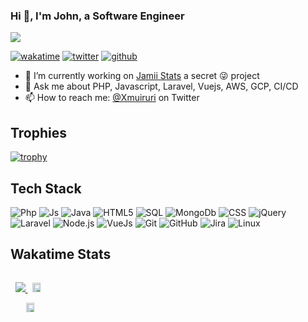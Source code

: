 ### Hi 👋,  I'm John, a Software Engineer
<p style="width:100%;">
   <img src="https://wakatime.com/share/@jmuiruri/ca219884-3d0e-4eab-b650-8332d6456120.png" />
  </p>

[![wakatime](https://wakatime.com/badge/user/6870ae7f-b360-4062-8408-a7a8c4420037.svg)](https://wakatime.com/@6870ae7f-b360-4062-8408-a7a8c4420037)
[![twitter](https://img.shields.io/twitter/follow/Xmuiruri?label=followers&logo=twitter&color=%23007ec6&style=plastic)](https://twitter.com/Xmuiruri)
[![github](https://img.shields.io/github/followers/j-muiruri?logo=github&style=plastic)](https://github.com/j-muiruri?tab=followers)

- 🔭 I’m currently working on [Jamii Stats](https://github.com/j-muiruri) a secret 😜 project
- 💬 Ask me about PHP, Javascript, Laravel, Vuejs, AWS, GCP, CI/CD 
- 📫 How to reach me: [@Xmuiruri](https://twitter.com/Xmuiruri) on Twitter

 <!-- [![John Muiruri's GitHub stats](https://github-readme-stats.vercel.app/api?username=j-muiruri)](https://github.com/j-muiruri/github-readme-stats) -->
<!--
**j-muiruri/j-muiruri** is a ✨ _special_ ✨ repository because its `README.md` (this file) appears on your GitHub profile.--
Here are some ideas to get you started:
 🔭 I’m currently working on ...
- 🌱 I’m currently learning ...
- 👯 I’m looking to collaborate on ...
- 🤔 I’m looking for help with ...
- 💬 Ask me about ...
- 📫 How to reach me: ...
- 😄 Pronouns: ...
- ⚡ Fun fact: ...
-->
## Trophies
[![trophy](https://github-profile-trophy.vercel.app/?username=j-muiruri&theme=onedark)](https://github.com/ryo-ma/github-profile-trophy)

## Tech Stack

![Php](https://img.shields.io/badge/Php-000000?style=flat&logo=php&logoColor=blue)
![Js](https://img.shields.io/badge/Javascript-000000?style=flat&logo=javascript&logoColor=yellow)
![Java](https://img.shields.io/badge/Java-000000?style=flat&logo=java&logoColor=orange)
![HTML5](https://img.shields.io/badge/HTML5-000000?style=flat&logo=HTML5)
![SQL](https://img.shields.io/badge/-SQL-000000?style=flat&logo=MySQL)
![MongoDb](https://img.shields.io/badge/-MongoDB-000000?style=flat&logo=mongodb)
![CSS](https://img.shields.io/badge/CSS-000000?style=flat&logo=CSS3&logoColor=F05032)
![jQuery](https://img.shields.io/badge/-jQuery-000000?style=flat&logo=jQuery&logoColor=0769AD)
![Laravel](https://img.shields.io/badge/Laravel-000000?style=flat&logo=laravel&logoColor=F05032) 
![Node.js](https://img.shields.io/badge/Nodejs-000000?style=flat&logo=node.js&logoColor=green)
![VueJs](https://img.shields.io/badge/Vuejs-000000?style=flat&logo=vue.js&logoColor=darkgreen)
![Git](https://img.shields.io/badge/-Git-000000?style=flat&logo=git&logoColor=F05032)
![GitHub](https://img.shields.io/badge/-GitHub-000000?style=flat&logo=github&logoColor=FFFFFF)
![Jira](https://img.shields.io/badge/-Jira-000000?style=flat&logo=jira-software&logoColor=ffffff)
![Linux](https://img.shields.io/badge/-Linux-000000?style=flat&logo=linux&logoColor=FCC624)

## Wakatime Stats
<div style="display: flex">
   <a href="https://wakatime.com">
    <p align=center>
      <img src="https://wakatime.com/wrapped/2023/6870ae7f-b360-4062-8408-a7a8c4420037/fbacec8fb9351944a93635af0a1a2315a1778fb0.png" />
    <img style="width:45%; height=10%;"src="https://wakatime.com/share/@jmuiruri/980a5578-4f51-4e5c-84ac-c5db7f73c909.png" />
    <img style="width:45%; height=250px" src="https://wakatime.com/share/@jmuiruri/1b3f9940-5bcd-457c-9cc3-daba0e89917c.png" />
    </p>
   </a>
</div>
 
